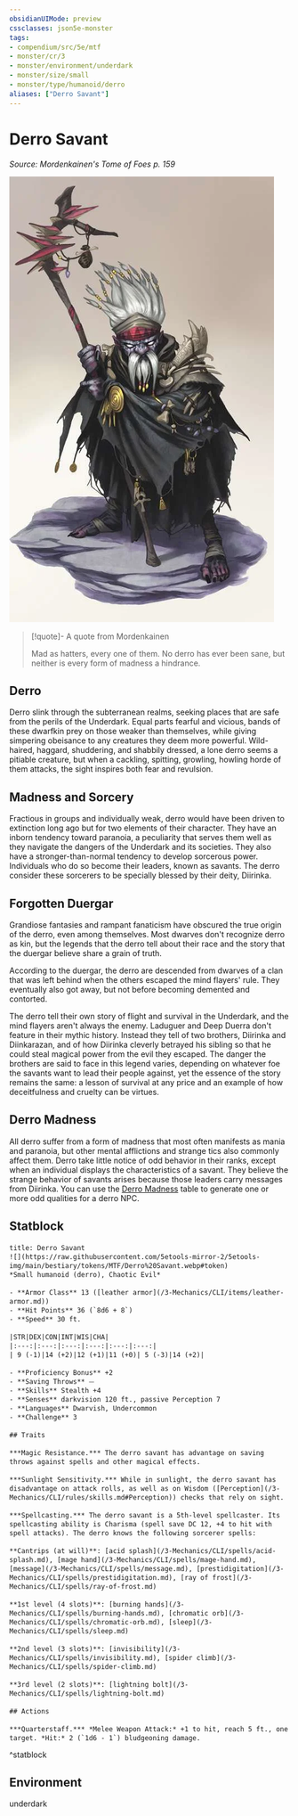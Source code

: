 ```yaml
---
obsidianUIMode: preview
cssclasses: json5e-monster
tags:
- compendium/src/5e/mtf
- monster/cr/3
- monster/environment/underdark
- monster/size/small
- monster/type/humanoid/derro
aliases: ["Derro Savant"]
---
```

# Derro Savant
*Source: Mordenkainen's Tome of Foes p. 159*  

![](https://raw.githubusercontent.com/5etools-mirror-2/5etools-img/main/bestiary/MTF/Derro%20Savant.webp#right)  
> [!quote]- A quote from Mordenkainen  
> 
> Mad as hatters, every one of them. No derro has ever been sane, but neither is every form of madness a hindrance.

## Derro

Derro slink through the subterranean realms, seeking places that are safe from the perils of the Underdark. Equal parts fearful and vicious, bands of these dwarfkin prey on those weaker than themselves, while giving simpering obeisance to any creatures they deem more powerful. Wild-haired, haggard, shuddering, and shabbily dressed, a lone derro seems a pitiable creature, but when a cackling, spitting, growling, howling horde of them attacks, the sight inspires both fear and revulsion.

## Madness and Sorcery

Fractious in groups and individually weak, derro would have been driven to extinction long ago but for two elements of their character. They have an inborn tendency toward paranoia, a peculiarity that serves them well as they navigate the dangers of the Underdark and its societies. They also have a stronger-than-normal tendency to develop sorcerous power. Individuals who do so become their leaders, known as savants. The derro consider these sorcerers to be specially blessed by their deity, Diirinka.

## Forgotten Duergar

Grandiose fantasies and rampant fanaticism have obscured the true origin of the derro, even among themselves. Most dwarves don't recognize derro as kin, but the legends that the derro tell about their race and the story that the duergar believe share a grain of truth.

According to the duergar, the derro are descended from dwarves of a clan that was left behind when the others escaped the mind flayers' rule. They eventually also got away, but not before becoming demented and contorted.

The derro tell their own story of flight and survival in the Underdark, and the mind flayers aren't always the enemy. Laduguer and Deep Duerra don't feature in their mythic history. Instead they tell of two brothers, Diirinka and Diinkarazan, and of how Diirinka cleverly betrayed his sibling so that he could steal magical power from the evil they escaped. The danger the brothers are said to face in this legend varies, depending on whatever foe the savants want to lead their people against, yet the essence of the story remains the same: a lesson of survival at any price and an example of how deceitfulness and cruelty can be virtues.

## Derro Madness

All derro suffer from a form of madness that most often manifests as mania and paranoia, but other mental afflictions and strange tics also commonly affect them. Derro take little notice of odd behavior in their ranks, except when an individual displays the characteristics of a savant. They believe the strange behavior of savants arises because those leaders carry messages from Diirinka. You can use the [Derro Madness](/3-Mechanics/CLI/tables/derro-madness-mtf.md) table to generate one or more odd qualities for a derro NPC.


## Statblock

```ad-statblock
title: Derro Savant
![](https://raw.githubusercontent.com/5etools-mirror-2/5etools-img/main/bestiary/tokens/MTF/Derro%20Savant.webp#token)
*Small humanoid (derro), Chaotic Evil*

- **Armor Class** 13 ([leather armor](/3-Mechanics/CLI/items/leather-armor.md))
- **Hit Points** 36 (`8d6 + 8`) 
- **Speed** 30 ft.

|STR|DEX|CON|INT|WIS|CHA|
|:---:|:---:|:---:|:---:|:---:|:---:|
| 9 (-1)|14 (+2)|12 (+1)|11 (+0)| 5 (-3)|14 (+2)|

- **Proficiency Bonus** +2
- **Saving Throws** ⏤
- **Skills** Stealth +4
- **Senses** darkvision 120 ft., passive Perception 7
- **Languages** Dwarvish, Undercommon
- **Challenge** 3

## Traits

***Magic Resistance.*** The derro savant has advantage on saving throws against spells and other magical effects.

***Sunlight Sensitivity.*** While in sunlight, the derro savant has disadvantage on attack rolls, as well as on Wisdom ([Perception](/3-Mechanics/CLI/rules/skills.md#Perception)) checks that rely on sight.

***Spellcasting.*** The derro savant is a 5th-level spellcaster. Its spellcasting ability is Charisma (spell save DC 12, +4 to hit with spell attacks). The derro knows the following sorcerer spells:

**Cantrips (at will)**: [acid splash](/3-Mechanics/CLI/spells/acid-splash.md), [mage hand](/3-Mechanics/CLI/spells/mage-hand.md), [message](/3-Mechanics/CLI/spells/message.md), [prestidigitation](/3-Mechanics/CLI/spells/prestidigitation.md), [ray of frost](/3-Mechanics/CLI/spells/ray-of-frost.md)

**1st level (4 slots)**: [burning hands](/3-Mechanics/CLI/spells/burning-hands.md), [chromatic orb](/3-Mechanics/CLI/spells/chromatic-orb.md), [sleep](/3-Mechanics/CLI/spells/sleep.md)

**2nd level (3 slots)**: [invisibility](/3-Mechanics/CLI/spells/invisibility.md), [spider climb](/3-Mechanics/CLI/spells/spider-climb.md)

**3rd level (2 slots)**: [lightning bolt](/3-Mechanics/CLI/spells/lightning-bolt.md)

## Actions

***Quarterstaff.*** *Melee Weapon Attack:* +1 to hit, reach 5 ft., one target. *Hit:* 2 (`1d6 - 1`) bludgeoning damage.
```
^statblock

## Environment

underdark